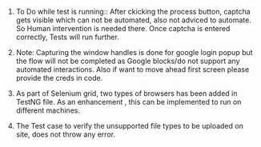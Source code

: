 1. To Do while test is running:: After ckicking the process button, captcha gets visible which can not be automated, also not adviced to automate.
 So Human intervention is needed there. Once captcha is entered correctly, Tests will run further.

2. Note: Capturing the window handles is done for google login popup but the flow will not be completed as Google blocks/do not support any automated interactions. Also if want to move ahead first screen please provide the creds in code.

3. As part of Selenium grid, two types of browsers has been added in TestNG file. As an enhancement , this can be implemented to run on different machines.
4. The Test case to verify the unsupported file types to be uploaded on site, does not throw any error.
